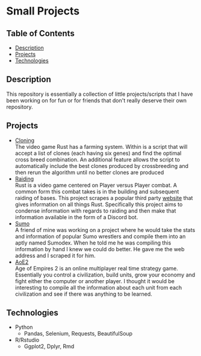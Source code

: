 # Small Projects

## Table of Contents
 - [Description](#Description)
 - [Projects](#Projects)
 - [Technologies](#Technologies)

## Description
This repository is essentially a collection of little projects/scripts that I have been working on for fun or for friends that don't really deserve their own repository.

## Projects
- [Cloning](/Cloning/)  
  The video game Rust has a farming system. Within is a script that will accept a list of clones (each having six genes) and find the optimal cross breed combination.
  An additional feature allows the script to automatically include the best clones produced by crossbreeding and then rerun the algorithm until no better clones are produced
- [Raiding](/Raiding/)  
  Rust is a video game centered on Player versus Player combat. A common form this combat takes is in the building and subsequent raiding of bases. This project scrapes a popular   third party [website](https://rustlabs.com/) that gives information on all things Rust. Specifically this project aims to condense information with regards to raiding and then     make that information available in the form of a Discord bot.
- [Sumo](/Sumo/)  
  A friend of mine was working on a project where he would take the stats and information of popular Sumo wrestlers and compile them into an aptly named Sumodex. When he told me     he was compiling this information by hand I knew we could do better. He gave me the web address and I scraped it for him. 
 - [AoE2](/AoE2/)  
  Age of Empires 2 is an online multiplayer real time strategy game. Essentially you control a civilization, build units, grow your economy and fight either the computer or         another player. I thought it would be interesting to compile all the information about each unit from each civilization and see if there was anything to be learned. 


## Technologies
 - Python
   - Pandas, Selenium, Requests, BeautifulSoup
 - R/Rstudio
   - Ggplot2, Dplyr, Rmd
